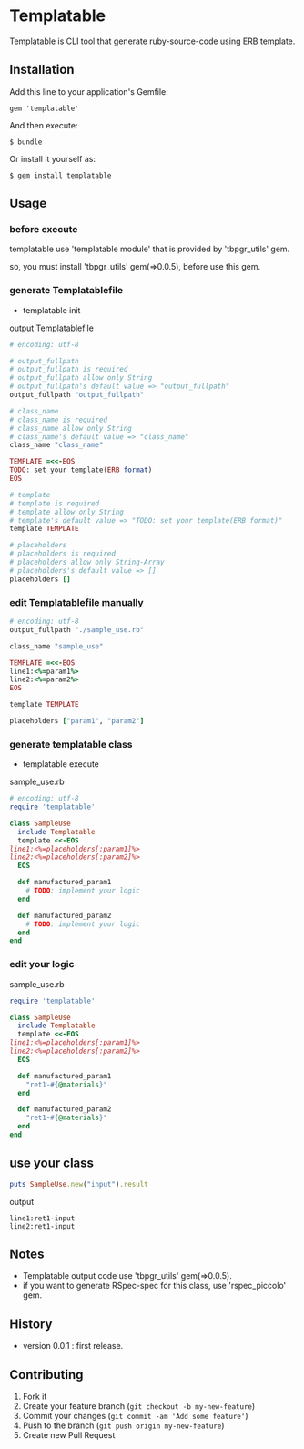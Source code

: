 # Templatable

Templatable is CLI tool that generate ruby-source-code using ERB template.

## Installation

Add this line to your application's Gemfile:

    gem 'templatable'

And then execute:

    $ bundle

Or install it yourself as:

    $ gem install templatable

## Usage
### before execute
templatable use 'templatable module' that is provided by 'tbpgr_utils' gem.

so, you must install 'tbpgr_utils' gem(=>0.0.5), before use this gem.

### generate Templatablefile
* templatable init

output Templatablefile
~~~ruby
# encoding: utf-8

# output_fullpath
# output_fullpath is required
# output_fullpath allow only String
# output_fullpath's default value => "output_fullpath"
output_fullpath "output_fullpath"

# class_name
# class_name is required
# class_name allow only String
# class_name's default value => "class_name"
class_name "class_name"

TEMPLATE =<<-EOS
TODO: set your template(ERB format)
EOS

# template
# template is required
# template allow only String
# template's default value => "TODO: set your template(ERB format)"
template TEMPLATE

# placeholders
# placeholders is required
# placeholders allow only String-Array
# placeholders's default value => []
placeholders []
~~~

### edit Templatablefile manually
~~~ruby
# encoding: utf-8
output_fullpath "./sample_use.rb"

class_name "sample_use"

TEMPLATE =<<-EOS
line1:<%=param1%>
line2:<%=param2%>
EOS

template TEMPLATE

placeholders ["param1", "param2"]
~~~

### generate templatable class
* templatable execute

sample_use.rb
~~~ruby
# encoding: utf-8
require 'templatable'

class SampleUse
  include Templatable
  template <<-EOS
line1:<%=placeholders[:param1]%>
line2:<%=placeholders[:param2]%>
  EOS

  def manufactured_param1
    # TODO: implement your logic
  end

  def manufactured_param2
    # TODO: implement your logic
  end
end
~~~

### edit your logic
sample_use.rb
~~~ruby
require 'templatable'

class SampleUse
  include Templatable
  template <<-EOS
line1:<%=placeholders[:param1]%>
line2:<%=placeholders[:param2]%>
  EOS

  def manufactured_param1
    "ret1-#{@materials}"
  end

  def manufactured_param2
    "ret1-#{@materials}"
  end
end
~~~

## use your class
~~~ruby
puts SampleUse.new("input").result
~~~

output
~~~
line1:ret1-input
line2:ret1-input
~~~

## Notes
* Templatable output code use 'tbpgr_utils' gem(=>0.0.5).
* if you want to generate RSpec-spec for this class, use 'rspec_piccolo' gem.

## History
* version 0.0.1 : first release.

## Contributing

1. Fork it
2. Create your feature branch (`git checkout -b my-new-feature`)
3. Commit your changes (`git commit -am 'Add some feature'`)
4. Push to the branch (`git push origin my-new-feature`)
5. Create new Pull Request
